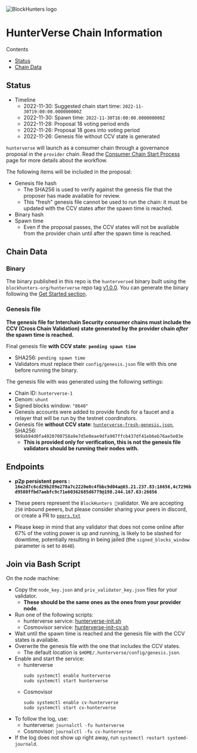 ![BlockHunters logo](https://blockhunters.org/_nuxt/img/logo.eca778a.png)
# HunterVerse Chain Information

Contents

* [Status](#status)
* [Chain Data](#chain-data)

## Status

* Timeline
  * 2022-11-30: Suggested chain start time: `2022-11-30T19:00:00.000000000Z`
  * 2022-11-30: Spawn time: `2022-11-30T16:00:00.000000000Z`
  * 2022-11-28: Proposal 18 voting period ends
  * 2022-11-26: Proposal 18 goes into voting period
  * 2022-11-26: Genesis file without CCV state is generated

`hunterverse` will launch as a consumer chain through a governance proposal in the `provider` chain. Read the [Consumer Chain Start Process](/docs/Consumer-Chain-Start-Process.md) page for more details about the workflow.

The following items will be included in the proposal:
* Genesis file hash
  * The SHA256 is used to verify against the genesis file that the proposer has made available for review.
  * This "fresh" genesis file cannot be used to run the chain: it must be updated with the CCV states after the spawn time is reached.
* Binary hash
* Spawn time
  * Even if the proposal passes, the CCV states will not be available from the provider chain until after the spawn time is reached.

## Chain Data

### Binary

The binary published in this repo is the `hunterversed` binary built using the `blockhunters-org/hunterverse` repo tag [v1.0.0](https://github.com/blockhunters-org/hunterverse/releases/tag/v1.0.0). You can generate the binary following the [Get Started section](https://github.com/blockhunters-org/hunterverse/tree/v1.0.0#get-started). 

### Genesis file

**The genesis file for Interchain Security consumer chains must include the CCV (Cross Chain Validation) state generated by the provider chain _after_ the spawn time is reached.**

Final genesis file **with CCV state**: **`pending spawn time`**
- SHA256: `pending spawn time`
- Validators must replace their `config/genesis.json` file with this one before running the binary.

The genesis file with was generated using the following settings:

* Chain ID: `hunterverse-1`
* Denom: `uhunt`
* Signed blocks window: `"8640"`
* Genesis accounts were added to provide funds for a faucet and a relayer that will be run by the testnet coordinators.
* Genesis file **without CCV state**: [`hunterverse-fresh-genesis.json`](hunterverse-fresh-genesis.json), SHA256: `969ab94d0fa4020700758a9e7d5e0eae9dfa907ffcb437df41eb6eb76ae5e03e`
  * **This is provided only for verification, this is not the genesis file validators should be running their nodes with.**

## Endpoints

* **p2p persistent peers : `16e2d7c6cd29b289e278a7c2220e0c4fbbc9d04a@65.21.237.83:16656,4c7296bd9508ffbd7aebfc9c71e60362685d6779@198.244.167.63:26656`**
* These peers represent the `BlockHunters 🎯`validator. We are accepting `250` inbound peeers, but please consider sharing your peers in discord, or create a PR to [`peers.txt`](peers.txt)

* Please keep in mind that any validator that does not come online after 67% of the voting power is up and running, is likely to be slashed for downtime, potentially resulting in being jailed (the `signed_blocks_window` parameter is set to `8640`).

## Join via Bash Script

On the node machine:
- Copy the `node_key.json` and `priv_validator_key.json` files for your validator.
  - **These should be the same ones as the ones from your provider node**.
- Run one of the following scripts:
  - hunterverse service: [hunterverse-init.sh](hunterverse-init.sh)
  - Cosmovisor service: [hunterverse-init-cv.sh](hunterverse-init-cv.sh)
- Wait until the spawn time is reached and the genesis file with the CCV states is available.
- Overwrite the genesis file with the one that includes the CCV states.
  - The default location is `$HOME/.hunterverse/config/genesis.json`.
- Enable and start the service:
  - hunterverse
    ```
    sudo systemctl enable hunterverse
    sudo systemctl start hunterverse
    ```
  - Cosmovisor
    ```
    sudo systemctl enable cv-hunterverse
    sudo systemctl start cv-hunterverse
    ```
- To follow the log, use:
  - hunterverse: `journalctl -fu hunterverse`
  - Cosmovisor: `journalctl -fu cv-hunterverse`
- If the log does not show up right away, run `systemctl restart systemd-journald`.